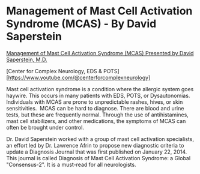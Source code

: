 # Management of Mast Cell Activation Syndrome (MCAS) - By David Saperstein

[Management of Mast Cell Activation Syndrome (MCAS) Presented by David Saperstein, M.D.](https://www.youtube.com/watch?v=fvTIO-RTr9Y)

[Center for Complex Neurology, EDS & POTS][https://www.youtube.com/@centerforcomplexneurology]

Mast cell activation syndrome is a condition where the allergic system goes haywire. This occurs in many patients with EDS, POTS, or Dysautonomias. Individuals with MCAS are prone to unpredictable rashes, hives, or skin sensitivities.
⁣
MCAS can be hard to diagnose. There are blood and urine tests, but these are frequently normal. Through the use of antihistamines, mast cell stabilizers, and other medications, the symptoms of MCAS can often be brought under control.

Dr. David Saperstein worked with a group of mast cell activation specialists, an effort led by Dr. Lawrence Afrin to propose new diagnostic criteria to update a Diagnosis Journal that was first published on January 22, 2014. This journal is called Diagnosis of Mast Cell Activation Syndrome: a Global "Consensus-2". It is a must-read for all neurologists.
